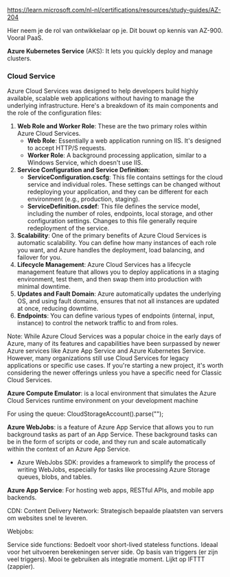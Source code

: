 https://learn.microsoft.com/nl-nl/certifications/resources/study-guides/AZ-204

Hier neem je de rol van ontwikkelaar op je. Dit bouwt op kennis van AZ-900.
Vooral PaaS.

**Azure Kubernetes Service** (AKS): It lets you quickly deploy and manage clusters.

### Cloud Service
Azure Cloud Services was designed to help developers build highly available, scalable web applications without having to manage the underlying infrastructure. Here's a breakdown of its main components and the role of the configuration files:

1. **Web Role and Worker Role**: These are the two primary roles within Azure Cloud Services.
    - **Web Role**: Essentially a web application running on IIS. It's designed to accept HTTP/S requests.
    - **Worker Role**: A background processing application, similar to a Windows Service, which doesn't use IIS.
2. **Service Configuration and Service Definition**:
    - **ServiceConfiguration.cscfg**: This file contains settings for the cloud service and individual roles. These settings can be changed without redeploying your application, and they can be different for each environment (e.g., production, staging).
    - **ServiceDefinition.csdef**: This file defines the service model, including the number of roles, endpoints, local storage, and other configuration settings. Changes to this file generally require redeployment of the service.
3. **Scalability**: One of the primary benefits of Azure Cloud Services is automatic scalability. You can define how many instances of each role you want, and Azure handles the deployment, load balancing, and failover for you.
4. **Lifecycle Management**: Azure Cloud Services has a lifecycle management feature that allows you to deploy applications in a staging environment, test them, and then swap them into production with minimal downtime.
5. **Updates and Fault Domain**: Azure automatically updates the underlying OS, and using fault domains, ensures that not all instances are updated at once, reducing downtime.
6. **Endpoints**: You can define various types of endpoints (internal, input, instance) to control the network traffic to and from roles.

Note: While Azure Cloud Services was a popular choice in the early days of Azure, many of its features and capabilities have been surpassed by newer Azure services like Azure App Service and Azure Kubernetes Service. However, many organizations still use Cloud Services for legacy applications or specific use cases. If you're starting a new project, it's worth considering the newer offerings unless you have a specific need for Classic Cloud Services. 

**Azure Compute Emulator**: is a local environment that simulates the Azure Cloud Services runtime environment on your development machine

For using the queue:
CloudStorageAccount().parse("");

**Azure WebJobs**: is a feature of Azure App Service that allows you to run background tasks as part of an App Service. These background tasks can be in the form of scripts or code, and they run and scale automatically within the context of an Azure App Service.
- Azure WebJobs SDK: provides a framework to simplify the process of writing WebJobs, especially for tasks like processing Azure Storage queues, blobs, and tables.

**Azure App Service**: For hosting web apps, RESTful APIs, and mobile app backends.

CDN: Content Delivery Network: Strategisch bepaalde plaatsten van servers om websites snel te leveren.

Webjobs: 

Service side functions: Bedoelt voor short-lived stateless functions. Ideaal voor het uitvoeren berekeningen server side. Op basis van triggers (er zijn veel triggers). Mooi te gebruiken als integratie moment. Lijkt op IFTTT (zappier). 